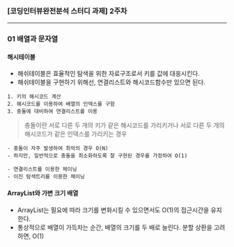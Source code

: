 ### [코딩인터뷰완전분석 스터디 과제] 2주차 
---
### 01 배열과 문자열

#### 해시테이블
- 해쉬테이블은 효율적인 탐색을 위한 자료구조로서 키를 값에 대응시킨다.
- 해쉬테이블을 구현하기 위해선, 연결리스트와 해시코드함수만 있으면 된다.
```
1. 키의 해시코드 계산
2. 해시코드를 이용하여 배열의 인덱스를 구함
3. 충돌에 대비하여 연결리스트를 이용
``` 
>충돌이란 서로 다른 두 개의 키가 같은 해시코드를 가리키거나 서로 다른 두 개의 해시코드가 같은 인덱스를 가리키는 경우
```
- 충돌이 자주 발생하여 최악의 경우 O(N)
- 하지만, 일반적으로 충돌을 최소화하도록 잘 구현된 경우를 가정하여 O(1)
```
```
- 연결리스트를 이용한 체이닝
- 이진 탐색트리를 이용한 체이닝
```
#### ArrayList와 가변 크기 배열
- ArrayList는 필요에 따라 크기를 변화시킬 수 있으면서도 O(1)의 접근시간을 유지한다. 
- 통상적으로 배열이 가득차는 순간, 배열의 크기를 두 배로 늘린다. 분할 상환을 고려하면, O(1)


